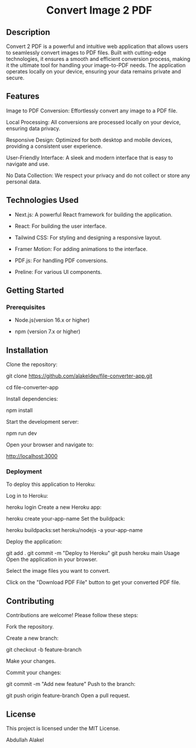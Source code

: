 <h1 align="center"> Convert Image 2 PDF </h1>

## Description

Convert 2 PDF is a powerful and intuitive web application that allows users to seamlessly convert images to PDF files. Built with cutting-edge technologies, it ensures a smooth and efficient conversion process, making it the ultimate tool for handling your image-to-PDF needs. The application operates locally on your device, ensuring your data remains private and secure.

## Features

Image to PDF Conversion: Effortlessly convert any image to a PDF file.

Local Processing: All conversions are processed locally on your device, ensuring data privacy.

Responsive Design: Optimized for both desktop and mobile devices, providing a consistent user experience.

User-Friendly Interface: A sleek and modern interface that is easy to navigate and use.

No Data Collection: We respect your privacy and do not collect or store any personal data.


## Technologies Used

- Next.js: A powerful React framework for building the application.

- React: For building the user interface.

- Tailwind CSS: For styling and designing a responsive layout.

- Framer Motion: For adding animations to the interface.

- PDF.js: For handling PDF conversions.

- Preline: For various UI components.

## Getting Started

### Prerequisites

- Node.js(version 16.x or higher)

- npm (version 7.x or higher)

## Installation

Clone the repository:

git clone <https://github.com/alakeldev/file-converter-app.git>

cd file-converter-app

Install dependencies:

npm install

Start the development server:

npm run dev

Open your browser and navigate to:

<http://localhost:3000>

### Deployment

To deploy this application to Heroku:

Log in to Heroku:

heroku login
Create a new Heroku app:

heroku create your-app-name
Set the buildpack:

heroku buildpacks:set heroku/nodejs -a your-app-name

Deploy the application:

git add .
git commit -m "Deploy to Heroku"
git push heroku main
Usage
Open the application in your browser.

Select the image files you want to convert.

Click on the "Download PDF File" button to get your converted PDF file.

## Contributing

Contributions are welcome! Please follow these steps:

Fork the repository.

Create a new branch:

git checkout -b feature-branch

Make your changes.

Commit your changes:

git commit -m "Add new feature"
Push to the branch:

git push origin feature-branch
Open a pull request.

## License
This project is licensed under the MIT License.

Abdullah Alakel
